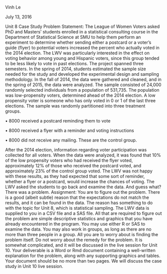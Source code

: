 Vinh Le

July 13, 2016


Unit 8 Case Study
Problem Statement:
The League of Women Voters asked PhD and Masters’ students enrolled in a statistical consulting course in the Department of Statistical Science at SMU to help them perform an experiment to determine whether sending either a postcard or a voter’s guide (flyer) to potential voters increased the percent who actually voted in the 2014 election. The LWV was particularly interested in the effect on voting behavior among young and Hispanic voters, since this group tended to be less likely to vote in past elections.
The project spanned three semesters. In the spring of 2014, students estimated the sample size needed for the study and developed the experimental design and sampling methodology. In the fall of 2014, the data were gathered and cleaned, and in the spring of 2015, the data were analyzed.
The sample consisted of 24,000 randomly selected individuals from a population of 531,735. The population was low-propensity voters, determined ahead of the 2014 election. A low propensity voter is someone who has only voted in 0 or 1 of the last three elections. The sample was randomly partitioned into three treatment groups.

• 8000 received a postcard reminding them to vote

• 8000 received a flyer with a reminder and voting instructions

• 8000 did not receive any mailing. These are the control group.

After the 2014 election, information regarding voter participation was collected for all voters.
When the data were analyzed, it was found that 10% of the low propensity voters who had received the flyer voted, approximately 12% of those who received the postcard voted, and approximately 23% of the control group voted.
The LWV was not happy with these results, as they had expected that some sort of reminder, whether a flyer or a postcard, would increase the chances of voting. The LWV asked the students to go back and examine the data. And guess what? There was a problem.
Assignment:
You are to figure out the problem. There is a good (albeit subtle) reason that the expectations do not match the results, and it can be found in the data. The reason has something to do with the topic for Unit 8, which is statistical sampling.
The LWV data is supplied to you in a CSV file and a SAS file. All that are required to figure out the problem are simple descriptive statistics and graphics that you have already encountered in the program. You may use either R or SAS to examine the data. You may also work in groups, as long as there are no more than three people in a group.
All you are to worry about is finding the problem itself. Do not worry about the remedy for the problem. It is somewhat complicated, and it will be discussed in the live session for Unit 10.
Your deliverable is a Word or Rmd document containing a well-written explanation for the problem, along with any supporting graphics and tables. Your document should be no more than two pages.
We will discuss the case study in Unit 10 live session.

